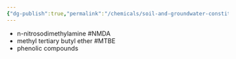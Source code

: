 ```yaml
---
{"dg-publish":true,"permalink":"/chemicals/soil-and-groundwater-constituents/","noteIcon":"","created":"2025-05-20T10:31:26.080-05:00"}
---
```


- n-nitrosodimethylamine #NMDA
- methyl tertiary butyl ether #MTBE 
- phenolic compounds